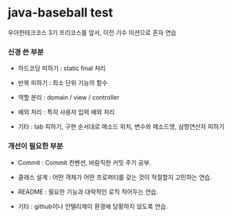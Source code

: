 # java-baseball test

우아한테크코스 3기 프리코스를 앞서, 이전 기수 미션으로 혼자 연습

### 신경 쓴 부분

- 하드코딩 피하기 : static final 처리

- 반복 피하기 : 최소 단위 기능의 함수

- 역할 분리 : domain / view / controller

- 예외 처리 : 특히 사용자 입력 예외 처리 

- 기타 : tab 피하기, 구현 순서대로 메소드 위치, 변수와 메소드명, 삼항연산자 피하기

### 개선이 필요한 부분

- Commit : Commit 컨벤션, 바람직한 커밋 주기 공부.

- 클래스 설계 : 어떤 객체가 어떤 프로퍼티를 갖는 것이 적절할지 고민하는 연습.

- README : 필요한 기능과 대략적인 로직 적어두는 연습.

- 기타 : github이나 인텔리제이 환경에 당황하지 않도록 연습.
